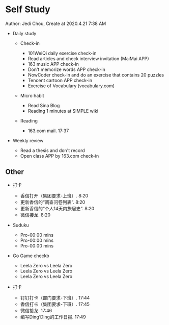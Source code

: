 # Self Study

Author: Jedi Chou, Create at 2020.4.21 7:38 AM

* Daily study
  * Check-in
    * 101WeiQi daily exercise check-in
    * Read articles and check interview invitation (MaiMai APP)
    * 163 music APP check-in
    * Don't memorize words APP check-in
    * NowCoder check-in and do an exercise that contains 20 puzzles
    * Tencent cartoon APP check-in
    * Exercise of Vocabulary (vocabulary.com)

  * Micro habit
    * Read Sina Blog
    * Reading 1 minutes at SIMPLE wiki

  * Reading
    * 163.com mail. 17:37

* Weekly review
  * Read a thesis and don't record
  * Open class APP by 163.com check-in

## Other

* 打卡
  * 香信打开（集团要求-上班）. 8:20
  * 更新香信的“调查问卷列表”. 8:20
  * 更新香信的“个人14天内旅居史”. 8:20
  * 微信接龙. 8:20

* Suduku
  * Pro-00:00 mins
  * Pro-00:00 mins
  * Pro-00:00 mins

* Go Game checkb
  * Leela Zero vs Leela Zero
  * Leela Zero vs Leela Zero
  * Leela Zero vs Leela Zero

* 打卡
  * 钉钉打卡（部门要求-下班）. 17:44
  * 香信打卡（集团要求-下班）. 17:45
  * 微信接龙. 17:46
  * 编写Ding’Ding的工作日报. 17:49
